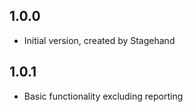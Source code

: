 ## 1.0.0

- Initial version, created by Stagehand

## 1.0.1

- Basic functionality excluding reporting 
